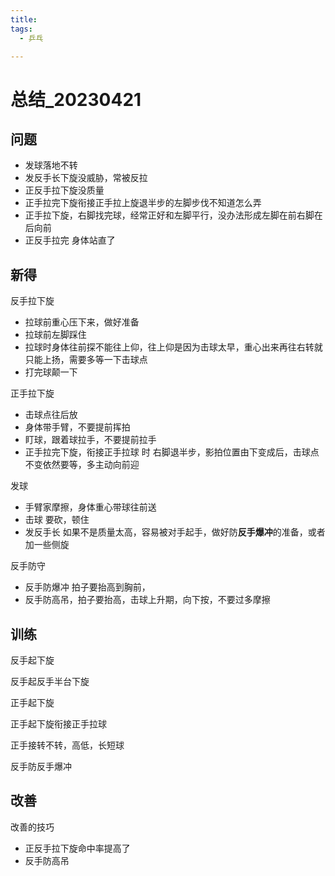 ```yaml
---
title:
tags:
  - 乒乓

---
```


# 总结_20230421

## 问题

* 发球落地不转
* 发反手长下旋没威胁，常被反拉
* 正反手拉下旋没质量
* 正手拉完下旋衔接正手拉上旋退半步的左脚步伐不知道怎么弄
* 正手拉下旋，右脚找完球，经常正好和左脚平行，没办法形成左脚在前右脚在后向前
* 正反手拉完 身体站直了

## 新得

反手拉下旋

* 拉球前重心压下来，做好准备
* 拉球前左脚踩住
* 拉球时身体往前探不能往上仰，往上仰是因为击球太早，重心出来再往右转就只能上扬，需要多等一下击球点
* 打完球颠一下

正手拉下旋

* 击球点往后放
* 身体带手臂，不要提前挥拍
* 盯球，跟着球拉手，不要提前拉手
* 正手拉完下旋，衔接正手拉球 时 右脚退半步，影拍位置由下变成后，击球点不变依然要等，多主动向前迎

发球

* 手臂家摩擦，身体重心带球往前送
* 击球 要砍，顿住
* 发反手长 如果不是质量太高，容易被对手起手，做好防**反手爆冲**的准备，或者加一些侧旋

反手防守

* 反手防爆冲 拍子要抬高到胸前，
* 反手防高吊，拍子要抬高，击球上升期，向下按，不要过多摩擦



## 训练

反手起下旋

反手起反手半台下旋

正手起下旋

正手起下旋衔接正手拉球

正手接转不转，高低，长短球

反手防反手爆冲

## 改善

改善的技巧

* 正反手拉下旋命中率提高了
* 反手防高吊

